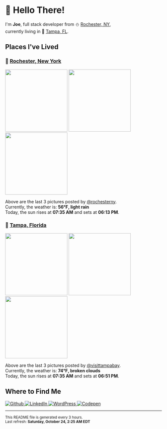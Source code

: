 <h1>👋 Hello There!</h1>
<p>
  I'm <strong>Joe</strong>, full stack developer from ⛄ <a href="#rochester_ny">Rochester, NY</a>,<br />currently living in
  🌴 <a href="#tampa_fl">Tampa, FL</a>.
</p>

<h2>Places I've Lived</h2>

<h3 id="rochester_ny">📍 <a href="https://en.wikipedia.org/wiki/Rochester,_New_York">Rochester, New York</a></h3>

<p>
  <img src=https:&#x2F;&#x2F;scontent-cdt1-1.cdninstagram.com&#x2F;v&#x2F;t51.2885-15&#x2F;sh0.08&#x2F;e35&#x2F;s640x640&#x2F;122488402_643329943019175_1123391370755724835_n.jpg?_nc_ht&#x3D;scontent-cdt1-1.cdninstagram.com&amp;_nc_cat&#x3D;103&amp;_nc_ohc&#x3D;bbEOm3dKm4UAX9-XiJp&amp;_nc_tp&#x3D;24&amp;oh&#x3D;46a88c8e36bf333519bd6342cdf38a30&amp;oe&#x3D;5FBB5AF2 alt="" height="200">
  <img src=https:&#x2F;&#x2F;scontent-cdt1-1.cdninstagram.com&#x2F;v&#x2F;t51.2885-15&#x2F;sh0.08&#x2F;e35&#x2F;s640x640&#x2F;122132214_745679305986963_9091986773749133107_n.jpg?_nc_ht&#x3D;scontent-cdt1-1.cdninstagram.com&amp;_nc_cat&#x3D;103&amp;_nc_ohc&#x3D;r9axx9h-RhIAX-njF95&amp;_nc_tp&#x3D;24&amp;oh&#x3D;cf1a1c545e1a9fa61b25c4fa9d32b0ac&amp;oe&#x3D;5FBDF115 alt="" height="200">
  <img src=https:&#x2F;&#x2F;scontent-cdt1-1.cdninstagram.com&#x2F;v&#x2F;t51.2885-15&#x2F;sh0.08&#x2F;e35&#x2F;s640x640&#x2F;121965839_370403334314586_1316925440053153780_n.jpg?_nc_ht&#x3D;scontent-cdt1-1.cdninstagram.com&amp;_nc_cat&#x3D;106&amp;_nc_ohc&#x3D;SyvKse9vIu8AX-Aj4mf&amp;_nc_tp&#x3D;24&amp;oh&#x3D;22abf0e505259bbe51edf42b8357de04&amp;oe&#x3D;5FBC4D52 alt="" height="200">
</p>

<p>
  Above are the last 3 pictures posted by <a href="https://www.instagram.com/rochesterny/">@rochesterny</a>.<br/>
  Currently, the weather is: <strong>56℉, light rain</strong><br/>
  Today, the sun rises at <strong>07:35 AM</strong> and sets at <strong>06:13 PM</strong>.
</p>

<h3 id="tampa_fl">📍 <a href="https://en.wikipedia.org/wiki/Tampa,_Florida">Tampa, Florida</a></h3>

<p>
  <img src=https:&#x2F;&#x2F;scontent-ort2-2.cdninstagram.com&#x2F;v&#x2F;t51.2885-15&#x2F;sh0.08&#x2F;e35&#x2F;p640x640&#x2F;122424970_223057542498617_6039721947451423121_n.jpg?_nc_ht&#x3D;scontent-ort2-2.cdninstagram.com&amp;_nc_cat&#x3D;105&amp;_nc_ohc&#x3D;LQRjG4zQueYAX_hhDgK&amp;_nc_tp&#x3D;25&amp;oh&#x3D;377853bb0b6954647f69b0a302ca3c72&amp;oe&#x3D;5FBE40B4 alt="" height="200">
  <img src=https:&#x2F;&#x2F;scontent-ort2-2.cdninstagram.com&#x2F;v&#x2F;t51.2885-15&#x2F;sh0.08&#x2F;e35&#x2F;p640x640&#x2F;121269296_205606687739153_8342238848923984092_n.jpg?_nc_ht&#x3D;scontent-ort2-2.cdninstagram.com&amp;_nc_cat&#x3D;105&amp;_nc_ohc&#x3D;RF03W_y8SKIAX8ECdBR&amp;_nc_tp&#x3D;25&amp;oh&#x3D;b3eb63cee8acc55704808d6e7f382fd0&amp;oe&#x3D;5F96045A alt="" height="200">
  <img src=https:&#x2F;&#x2F;scontent-ort2-2.cdninstagram.com&#x2F;v&#x2F;t51.2885-15&#x2F;sh0.08&#x2F;e35&#x2F;p640x640&#x2F;121278292_2681478505502876_6504845727848454794_n.jpg?_nc_ht&#x3D;scontent-ort2-2.cdninstagram.com&amp;_nc_cat&#x3D;108&amp;_nc_ohc&#x3D;amW1KwB_LMMAX_LD_aH&amp;_nc_tp&#x3D;25&amp;oh&#x3D;1391d13ed84602c9d96b742dc847cd34&amp;oe&#x3D;5FBE7C58 alt="" height="200">
</p>

<p>
  Above are the last 3 pictures posted by <a href="https://www.instagram.com/visittampabay/">@visittampabay</a>.<br/>
  Currently, the weather is: <strong>74℉, broken clouds</strong><br/>
  Today, the sun rises at <strong>07:35 AM</strong> and sets at <strong>06:51 PM</strong>.
</p>

<h2>Where to Find Me</h2>

<p>
  <a href="https://github.com/josephfusco/" target="_blank">
    <img
      alt="Github"
      src="https://img.shields.io/badge/GitHub-%2312100E.svg?&style=for-the-badge&logo=Github&logoColor=white"
    />
  </a>
  <a href="https://www.linkedin.com/in/josephfusco3/" target="_blank">
    <img
      alt="LinkedIn"
      src="https://img.shields.io/badge/linkedin-%230077B5.svg?&style=for-the-badge&logo=linkedin&logoColor=white"
    />
  </a>
  <a href="https://profiles.wordpress.org/joefusco/" target="_blank">
    <img
      alt="WordPress"
      src="https://img.shields.io/badge/wordpress-%2321759B.svg?&style=for-the-badge&logo=wordpress&logoColor=white"
    />
  </a>
  <a href="https://codepen.io/fusco/" target="_blank">
    <img
      alt="Codepen"
      src="https://img.shields.io/badge/codepen-%23000000.svg?&style=for-the-badge&logo=codepen&logoColor=white"
    />
  </a>
</p>

<hr/>

<p>
  <small
    >This README file is generated every 3 hours.
    <br />
    Last refresh: <strong>Saturday, October 24, 2:25 AM EDT</strong>
    <br />
  </small>
</p>
